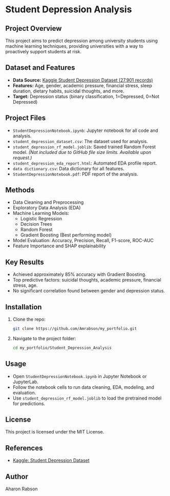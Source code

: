 # Student Depression Analysis

## Project Overview
This project aims to predict depression among university students using machine learning techniques, providing universities with a way to proactively support students at risk.

## Dataset and Features
- **Data Source:** [Kaggle Student Depression Dataset (27,901 records)](https://www.kaggle.com/datasets/adilshamim8/student-depression-dataset)
- **Features:** Age, gender, academic pressure, financial stress, sleep duration, dietary habits, suicidal thoughts, and more.
- **Target:** Depression status (binary classification, 1=Depressed, 0=Not Depressed)

## Project Files
- `StudentDepressionNotebook.ipynb`: Jupyter notebook for all code and analysis.
- `student_depression_dataset.csv`: The dataset used for analysis.
- `student_depression_rf_model.joblib`: Saved trained Random Forest model. *(Not included due to GitHub file size limits. Available upon request.)*
- `student_depression_eda_report.html`: Automated EDA profile report.
- `data dictionary.csv`: Data dictionary for all features.
- `StudentDepressionNotebook.pdf`: PDF report of the analysis.

## Methods
- Data Cleaning and Preprocessing
- Exploratory Data Analysis (EDA)
- Machine Learning Models:
  - Logistic Regression
  - Decision Trees
  - Random Forest
  - Gradient Boosting (Best performing model)
- Model Evaluation: Accuracy, Precision, Recall, F1-score, ROC-AUC
- Feature Importance and SHAP explainability

## Key Results
- Achieved approximately 85% accuracy with Gradient Boosting.
- Top predictive factors: suicidal thoughts, academic pressure, financial stress, age.
- No significant correlation found between gender and depression status.

## Installation
1. Clone the repo:
   ```bash
   git clone https://github.com/Amrabson/my_portfolio.git
   ```
2. Navigate to the project folder:
   ```bash
   cd my_portfolio/Student_Depression_Analysis
   ```

## Usage
- Open `StudentDepressionNotebook.ipynb` in Jupyter Notebook or JupyterLab.
- Follow the notebook cells to run data cleaning, EDA, modeling, and evaluation.
- Use `student_depression_rf_model.joblib` to load the pretrained model for predictions.

## License
This project is licensed under the MIT License.

## References
- [Kaggle: Student Depression Dataset](https://www.kaggle.com/datasets/adilshamim8/student-depression-dataset)

## Author
Aharon Rabson
